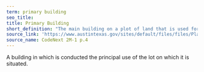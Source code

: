 ```yaml
---
term: primary building
seo_title: 
title: Primary Building
short_definition: "The main building on a plot of land that is used for what the plot's intended use."
source_link: 'https://www.austintexas.gov/sites/default/files/files/Planning/CodeNEXT/ALDC_PRD_23_LandDevelopmentCode_Combined_2017_0130_web.pdf'
source_name: CodeNext 2M-1 p.4
---
```



A building in which is conducted the principal use of the lot on which it is situated.